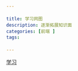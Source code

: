 ```yaml
---

title: 学习网图
description: 逐渐拓展知识面
categories: [前端 ]
tags: 

---
```



[学习](![](/assets/images/中心主题.png))
